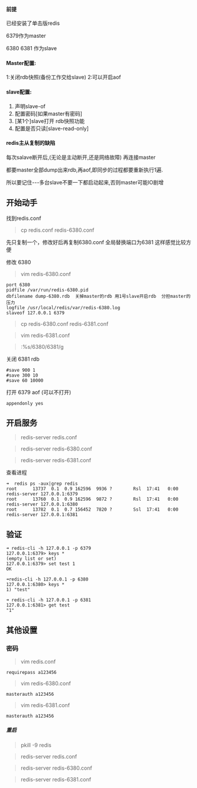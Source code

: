 #### 前提
已经安装了单击版redis

6379作为master

6380 6381 作为slave
 
#### Master配置:
 
1:关闭rdb快照(备份工作交给slave)
2:可以开启aof

#### slave配置:
1. 声明slave-of
2. 配置密码[如果master有密码]
3. [某1个]slave打开 rdb快照功能
4. 配置是否只读[slave-read-only]

#### redis主从复制的缺陷

每次salave断开后,(无论是主动断开,还是网络故障)
再连接master

都要master全部dump出来rdb,再aof,即同步的过程都要重新执行1遍.

所以要记住---多台slave不要一下都启动起来,否则master可能IO剧增




## 开始动手

找到redis.conf

> cp redis.conf redis-6380.conf

先只复制一个，修改好后再复制6380.conf 全局替换端口为6381 这样感觉比较方便

修改 6380

> vim redis-6380.conf

```
port 6380
pidfile /var/run/redis-6380.pid
dbfilename dump-6380.rdb  关掉master的rdb 用1号slave开启rdb  分担master的压力
logfile /usr/local/redis/var/redis-6380.log
slaveof 127.0.0.1 6379
```

> cp redis-6380.conf redis-6381.conf

> vim redis-6381.conf

> :%s/6380/6381/g

关闭 6381 rdb


```
#save 900 1
#save 300 10
#save 60 10000
```

打开 6379 aof (可以不打开)


```
appendonly yes
```

## 开启服务

> redis-server redis.conf

> redis-server redis-6380.conf 

> redis-server redis-6381.conf 

查看进程

```
➜  redis ps -aux|grep redis
root      13737  0.1  0.9 162596  9936 ?        Rsl  17:41   0:00 redis-server 127.0.0.1:6379
root      13760  0.1  0.9 162596  9872 ?        Rsl  17:41   0:00 redis-server 127.0.0.1:6380
root      13782  0.1  0.7 156452  7820 ?        Ssl  17:41   0:00 redis-server 127.0.0.1:6381
```

## 验证


```
➜ redis-cli -h 127.0.0.1 -p 6379
127.0.0.1:6379> keys *
(empty list or set)
127.0.0.1:6379> set test 1
OK

```


```
➜redis-cli -h 127.0.0.1 -p 6380
127.0.0.1:6380> keys *
1) "test"
```

```
➜ redis-cli -h 127.0.0.1 -p 6381   
127.0.0.1:6381> get test
"1"
```



## 其他设置
### 密码

> vim redis.conf

```
requirepass a123456
```

> vim redis-6380.conf

```
masterauth a123456
```

> vim redis-6381.conf

```
masterauth a123456
```

##### 重启

> pkill -9 redis

> redis-server redis.conf

> redis-server redis-6380.conf 

> redis-server redis-6381.conf 